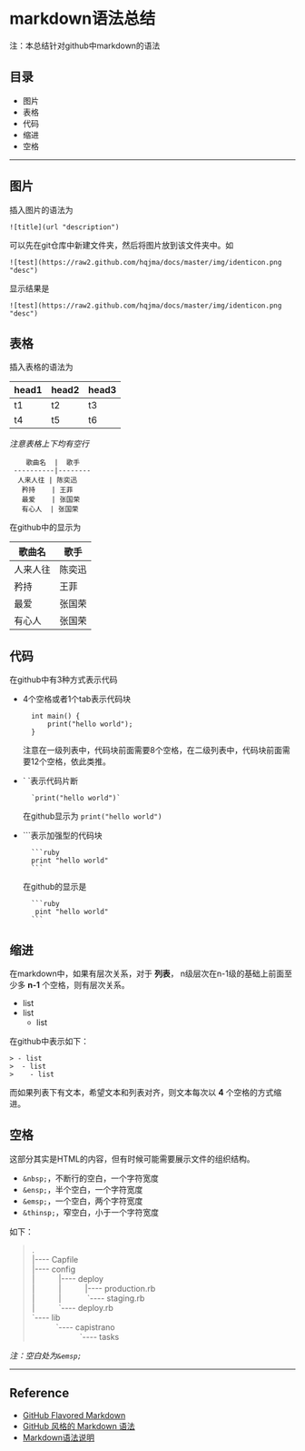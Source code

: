 markdown语法总结
====

注：本总结针对github中markdown的语法

目录
----
- 图片
- 表格
- 代码
- 缩进
- 空格

----------

图片  
---

插入图片的语法为

    ![title](url "description")

可以先在git仓库中新建文件夹，然后将图片放到该文件夹中。如  
    
    ![test](https://raw2.github.com/hqjma/docs/master/img/identicon.png "desc")

显示结果是

    ![test](https://raw2.github.com/hqjma/docs/master/img/identicon.png "desc")

表格  
---

插入表格的语法为

  head1 | head2 | head3
  ------|-------|------
    t1  |  t2   |   t3
    t4  |  t5   |   t6

*注意表格上下均有空行*  
 
~~~ 
    歌曲名  |  歌手
 ----------|--------
  人来人往 | 陈奕迅
   矜持    | 王菲
   最爱    | 张国荣
   有心人  | 张国荣
~~~

在github中的显示为  

   歌曲名  |  歌手
 ----------|--------
  人来人往 | 陈奕迅
   矜持    | 王菲
   最爱    | 张国荣
   有心人  | 张国荣

代码
---
   
在github中有3种方式表示代码  
- 4个空格或者1个tab表示代码块
            
        int main() {
            print("hello world");           
        }
            
  注意在一级列表中，代码块前面需要8个空格，在二级列表中，代码块前面需要12个空格，依此类推。

- \` \`表示代码片断 

        `print("hello world")`

  在github显示为 `print("hello world")`
 
- \`\`\`表示加强型的代码块  
 
        ```ruby
        print "hello world"
        ```
 
  在github的显示是  

        ```ruby
         pint "hello world"
        ```

缩进   
---

在markdown中，如果有层次关系，对于 **列表**， n级层次在n-1级的基础上前面至少多 **n-1** 个空格，则有层次关系。

- list
 - list
   - list
          
在github中表示如下：

    > - list
    >  - list
    >    - list

而如果列表下有文本，希望文本和列表对齐，则文本每次以 **4** 个空格的方式缩进。

空格
---

这部分其实是HTML的内容，但有时候可能需要展示文件的组织结构。
- `&nbsp;`，不断行的空白，一个字符宽度
- `&ensp;`，半个空白，一个字符宽度
- `&emsp;`，一个空白，两个字符宽度
- `&thinsp;`，窄空白，小于一个字符宽度  

如下：  
> .  
  |---- Capfile  
  |---- config  
  |&emsp;&emsp;&emsp;|---- deploy  
  |&emsp;&emsp;&emsp;|&emsp;&emsp;&emsp;|---- production.rb  
  |&emsp;&emsp;&emsp;|&emsp;&emsp;&emsp; \`---- staging.rb  
  |&emsp;&emsp;&emsp;\`---- deploy.rb  
  \`---- lib  
  &emsp;&emsp;&emsp;\`---- capistrano  
  &emsp;&emsp;&emsp;&emsp;&emsp;&emsp;\`---- tasks 

*注：空白处为`&emsp;`*

-----

Reference
---
   
- [GitHub Flavored Markdown](https://help.github.com/articles/github-flavored-markdown)
- [GitHub 风格的 Markdown 语法](https://github.com/cssmagic/blog/issues/13)
- [Markdown语法说明](http://uliweb.clkg.org/tutorial/view_chapter/32)
